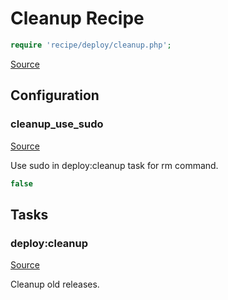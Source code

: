 <!-- DO NOT EDIT THIS FILE! -->
<!-- Instead edit recipe/deploy/cleanup.php -->
<!-- Then run bin/docgen -->

# Cleanup Recipe

```php
require 'recipe/deploy/cleanup.php';
```

[Source](/recipe/deploy/cleanup.php)


## Configuration
### cleanup_use_sudo
[Source](https://github.com/deployphp/deployer/blob/master/recipe/deploy/cleanup.php#L5)

Use sudo in deploy:cleanup task for rm command.

```php title="Default value"
false
```



## Tasks

### deploy:cleanup
[Source](https://github.com/deployphp/deployer/blob/master/recipe/deploy/cleanup.php#L8)

Cleanup old releases.




